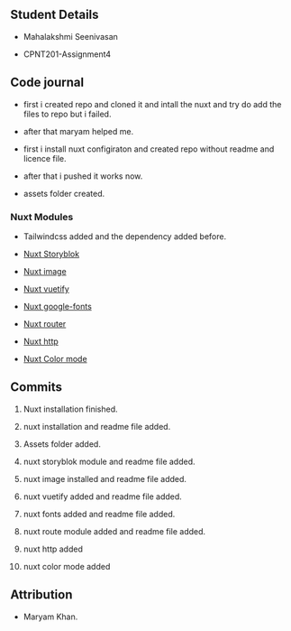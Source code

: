 ## Student Details

* Mahalakshmi Seenivasan

* CPNT201-Assignment4

## Code journal

* first i created repo and cloned it and intall the nuxt and try do add the files to repo but i failed.

* after that maryam helped me.

* first i install nuxt configiraton and created repo without readme and licence file.

* after that i pushed it works now.

* assets folder created.

### Nuxt Modules

* Tailwindcss added and the dependency added before.

* [Nuxt Storyblok](https://github.com/storyblok/storyblok-nuxt)

* [Nuxt image](https://image.nuxtjs.org/getting-started/installation)

* [Nuxt vuetify](https://github.com/nuxt-community/vuetify-module)

* [Nuxt google-fonts](https://github.com/nuxt-community/google-fonts-module)

* [Nuxt router](https://github.com/nuxt-community/router-module)

* [Nuxt http](https://http.nuxtjs.org/getting-started/setup)

* [Nuxt Color mode](https://color-mode.nuxtjs.org/#setup)

## Commits

1. Nuxt installation finished.

2. nuxt installation and readme file added.

3. Assets folder added.

4. nuxt storyblok module and readme file added.

5. nuxt image installed and readme file added.

6. nuxt vuetify added and readme file added.

7. nuxt fonts added and readme file added.

8. nuxt route module added and readme file added.

9. nuxt http added

10. nuxt color mode added

## Attribution

* Maryam Khan.